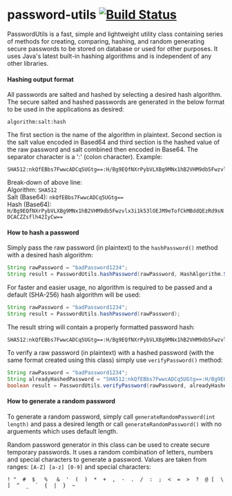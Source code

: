 # password-utils [![Build Status](https://travis-ci.org/farbodsafaei/password-utils.svg?branch=master)](https://travis-ci.org/farbodsafaei/password-utils)

PasswordUtils is a fast, simple and lightweight utility class containing series of methods for creating, comparing, hashing, and random generating secure passwords to be stored on database or used for other purposes. It uses Java's latest built-in hashing algorithms and is independent of any other libraries.

#### Hashing output format

All passwords are salted and hashed by selecting a desired hash algorithm. The secure salted and hashed passwords are generated in the below format to be used in the applications as desired:

```
algorithm:salt:hash
```

The first section is the name of the algorithm in plaintext. Second section is the salt value encoded in Based64 and third section is the hashed value of the raw password and salt combined then encoded in Base64. The separator character is a ':' (colon character). Example:

```
SHA512:nkQfEBbs7FwwcADCq5UGtg==:H/Bg9EQfNXrPybVLXBg9MNx1hB2VHM9db5Fwzvlx3i1k53lOEJM9eTofCkMBddQEzRd9sNDCACZZsflh42IyCw==
```

Break-down of above line:  
Algorithm: ```SHA512```  
Salt (Base64): ```nkQfEBbs7FwwcADCq5UGtg==```  
Hash (Base64): ```H/Bg9EQfNXrPybVLXBg9MNx1hB2VHM9db5Fwzvlx3i1k53lOEJM9eTofCkMBddQEzRd9sNDCACZZsflh42IyCw==```  

#### How to hash a password

Simply pass the raw password (in plaintext) to the ```hashPassword()``` method with a desired hash algorithm:

```java
String rawPassword = "badPassword1234";
String result = PasswordUtils.hashPassword(rawPassword, HashAlgorithm.SHA512);
```

For faster and easier usage, no algorithm is required to be passed and a default (SHA-256) hash algorithm will be used:
  
```java
String rawPassword = "badPassword1234";
String result = PasswordUtils.hashPassword(rawPassword);
```

The result string will contain a properly formatted password hash:  

```
SHA512:nkQfEBbs7FwwcADCq5UGtg==:H/Bg9EQfNXrPybVLXBg9MNx1hB2VHM9db5Fwzvlx3i1k53lOEJM9eTofCkMBddQEzRd9sNDCACZZsflh42IyCw==
```

To verify a raw password (in plaintext) with a hashed password (with the same format created using this class) simply use ```verifyPassword()``` method:

```java
String rawPassword = "badPassword1234";
String alreadyHashedPassword = "SHA512:nkQfEBbs7FwwcADCq5UGtg==:H/Bg9EQfNXrPybVLXBg9MNx1hB2VHM9db5Fwzvlx3i1k53lOEJM9eTofCkMBddQEzRd9sNDCACZZsflh42IyCw==";
boolean result = PasswordUtils.verifyPassword(rawPassword, alreadyHashedPassword);
```

#### How to generate a random password

To generate a random password, simply call ```generateRandomPassword(int length)``` and pass a desired length or call ```generateRandomPassword()``` with no arguements which uses default length.

Random password generator in this class can be used to create secure temporary passwords. It uses a random combination of letters, numbers and special characters to generate a password. Values are taken from ranges: ```[A-Z] [a-z] [0-9]``` and special characters:
 
```! "  #  $   %   &  '  (  )  *  +  ,  -  .  /  :  ;  <  =  >  ?  @ [  \  ]  ^  _  `  {  |  }  ~```   

 
